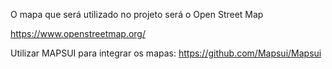 O mapa que será utilizado no projeto será o Open Street Map

https://www.openstreetmap.org/

Utilizar MAPSUI para integrar os mapas:
https://github.com/Mapsui/Mapsui